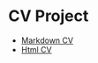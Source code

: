 # CV Project
* [Markdown CV](https://ClimbatizeX.github.io/rsschool-cv/cv)
* [Html CV](https://ClimbatizeX.github.io/rsschool-cv/)
